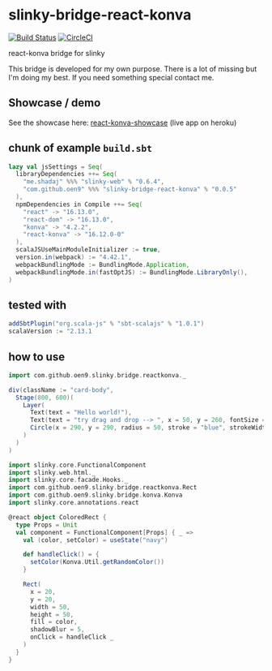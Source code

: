 # slinky-bridge-react-konva

[![Build Status](https://travis-ci.org/oen9/slinky-bridge-react-konva.svg?branch=master)](https://travis-ci.org/oen9/slinky-bridge-react-konva)
[![CircleCI](https://circleci.com/gh/oen9/slinky-bridge-react-konva.svg?style=svg)](https://circleci.com/gh/oen9/slinky-bridge-react-konva)

react-konva bridge for slinky

This bridge is developed for my own purpose.
There is a lot of missing but I'm doing my best.
If you need something special contact me.

## Showcase / demo

See the showcase here: [react-konva-showcase](https://github.com/oen9/react-konva-showcase) (live app on heroku)

## chunk of example `build.sbt`

```scala
lazy val jsSettings = Seq(
  libraryDependencies ++= Seq(
    "me.shadaj" %%% "slinky-web" % "0.6.4",
    "com.github.oen9" %%% "slinky-bridge-react-konva" % "0.0.5"
  ),
  npmDependencies in Compile ++= Seq(
    "react" -> "16.13.0",
    "react-dom" -> "16.13.0",
    "konva" -> "4.2.2",
    "react-konva" -> "16.12.0-0"
  ),
  scalaJSUseMainModuleInitializer := true,
  version.in(webpack) := "4.42.1",
  webpackBundlingMode := BundlingMode.Application,
  webpackBundlingMode.in(fastOptJS) := BundlingMode.LibraryOnly(),
)
```

## tested with

```scala
addSbtPlugin("org.scala-js" % "sbt-scalajs" % "1.0.1")
scalaVersion := "2.13.1
```

## how to use

```scala
import com.github.oen9.slinky.bridge.reactkonva._

div(className := "card-body",
  Stage(800, 600)(
    Layer(
      Text(text = "Hello world!"),
      Text(text = "try drag and drop --> ", x = 50, y = 260, fontSize = 18),
      Circle(x = 290, y = 290, radius = 50, stroke = "blue", strokeWidth = 5, draggable = true)
    )
  )
)
```

```scala
import slinky.core.FunctionalComponent
import slinky.web.html._
import slinky.core.facade.Hooks._
import com.github.oen9.slinky.bridge.reactkonva.Rect
import com.github.oen9.slinky.bridge.konva.Konva
import slinky.core.annotations.react

@react object ColoredRect {
  type Props = Unit
  val component = FunctionalComponent[Props] { _ =>
    val (color, setColor) = useState("navy")

    def handleClick() = {
      setColor(Konva.Util.getRandomColor())
    }

    Rect(
      x = 20,
      y = 20,
      width = 50,
      height = 50,
      fill = color,
      shadowBlur = 5,
      onClick = handleClick _
    )
  }
}
```
